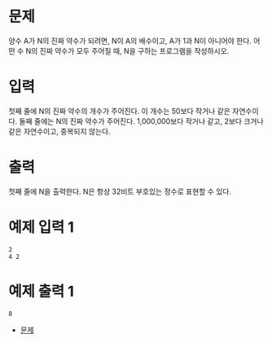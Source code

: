 # 문제

양수 A가 N의 진짜 약수가 되려면, N이 A의 배수이고, A가 1과 N이 아니어야 한다. 어떤 수 N의 진짜 약수가 모두 주어질 때, N을 구하는 프로그램을 작성하시오.

# 입력

첫째 줄에 N의 진짜 약수의 개수가 주어진다. 이 개수는 50보다 작거나 같은 자연수이다. 둘째 줄에는 N의 진짜 약수가 주어진다. 1,000,000보다 작거나 같고, 2보다 크거나 같은 자연수이고, 중복되지 않는다.

# 출력

첫째 줄에 N을 출력한다. N은 항상 32비트 부호있는 정수로 표현할 수 있다.



# 예제 입력 1
```
2
4 2
```
# 예제 출력 1
```
8
```

- [문제](https://www.acmicpc.net/problem/1037 "문제")